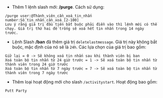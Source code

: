 - Thêm 1 lệnh slash mới: **/purge**. Cách sử dụng:
```
/purge user:@Thành_viên_cần_xoá_tin_nhắn number:Số_tin_nhắn_cần_xoá_[2-100]
Lưu ý rằng giá trị đầu tiên bắt buộc phải điền vào thì lệnh mới có thể chạy. Giá trị thứ hai để trống sẽ xoá hết tin nhắn trong 14 ngày trước.
```

- Lệnh Slash **/ban** đã thêm giá trị `deletelastmessage`. Giá trị này không bắt buộc, mặc định của nó sẽ là `24h`. Các lựa chọn của giá trị bao gồm:
```
Giữ lại = 0 -> Sẽ không xoá tin nhắn sau khi thành viên bị ban
Xoá toàn bộ tin nhắn từ 24 giờ trước = 1 -> Sẽ xoá toàn bộ tin nhắn từ thành viên trong 24 giờ trước
Xoá toàn bộ tin nhắn từ 7 ngày trước = 7 -> Sẽ xoá toàn bộ tin nhắn từ thành viên trong 7 ngày trước
```

- Thêm loại hoạt động mới cho slash `/activitystart`. Hoạt động bao gồm:
```
Putt Party
```
